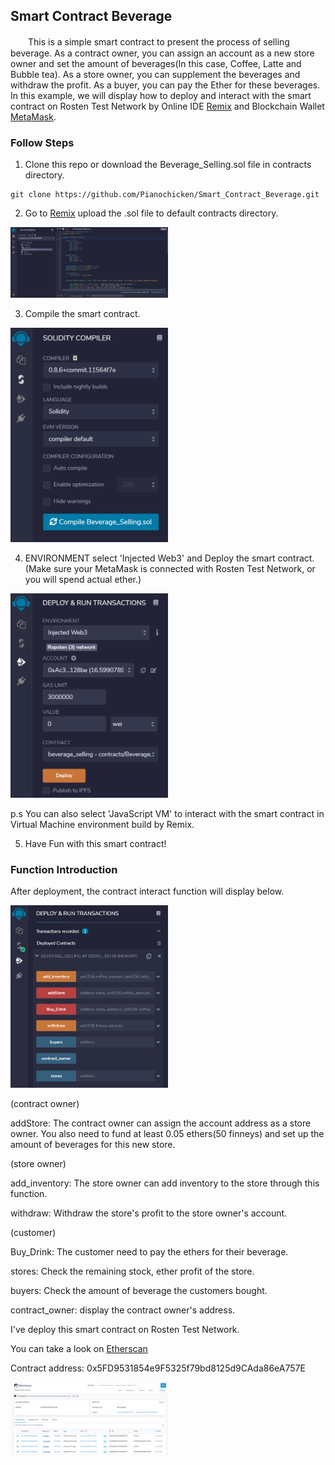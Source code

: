 ## Smart Contract Beverage

　　This is a simple smart contract to present the process of selling beverage. As a contract owner, you can assign an account as a new store owner and set the amount of beverages(In this case, Coffee, Latte and Bubble tea). As a store owner, you can supplement the beverages and withdraw the profit. As a buyer, you can pay the Ether for these beverages. In this example, we will display how to deploy and interact with the smart contract on Rosten Test Network by Online IDE [Remix](http://remix.ethereum.org/) and Blockchain Wallet [MetaMask](https://metamask.io/).

### Follow Steps

1. Clone this repo or download the Beverage_Selling.sol file in contracts directory.
```
git clone https://github.com/Pianochicken/Smart_Contract_Beverage.git
```
2. Go to [Remix](http://remix.ethereum.org/) upload the .sol file to default contracts directory.

<img src="https://github.com/Pianochicken/Smart_Contract_Beverage/blob/main/images/1.png" alt="image 1" width="50%">

<!-- ![1](https://github.com/Pianochicken/Smart_Contract_Beverage/blob/main/images/1.png) -->

3. Compile the smart contract.

<img src="https://github.com/Pianochicken/Smart_Contract_Beverage/blob/main/images/2.png" alt="image 2" width="50%">

<!-- ![2](https://github.com/Pianochicken/Smart_Contract_Beverage/blob/main/images/2.png) -->


4. ENVIRONMENT select 'Injected Web3' and Deploy the smart contract. (Make sure your MetaMask is connected with Rosten Test Network, or you will spend actual ether.)

<img src="https://github.com/Pianochicken/Smart_Contract_Beverage/blob/main/images/3.png" alt="image 3" width="50%">

<!-- ![3](https://github.com/Pianochicken/Smart_Contract_Beverage/blob/main/images/3.png) -->

p.s You can also select 'JavaScript VM' to interact with the smart contract in Virtual Machine environment build by Remix.

5. Have Fun with this smart contract!


### Function Introduction

After deployment, the contract interact function will display below.

<img src="https://github.com/Pianochicken/Smart_Contract_Beverage/blob/main/images/4.png" alt="image 4" width="50%">

<!-- ![4](https://github.com/Pianochicken/Smart_Contract_Beverage/blob/main/images/4.png) -->

(contract owner)

addStore: The contract owner can assign the account address as a store owner. You also need to fund at least 0.05 ethers(50 finneys) and set up the amount of beverages for this new store.


(store owner)

add_inventory: The store owner can add inventory to the store through this function.

withdraw: Withdraw the store's profit to the store owner's account.


(customer)

Buy_Drink: The customer need to pay the ethers for their beverage.


stores: Check the remaining stock, ether profit of the store.

buyers: Check the amount of beverage the customers bought.

contract_owner: display the contract owner's address.


I've deploy this smart contract on Rosten Test Network.

You can take a look on [Etherscan](https://ropsten.etherscan.io/address/0x5fd9531854e9f5325f79bd8125d9cada86ea757e)

Contract address: 0x5FD9531854e9F5325f79bd8125d9CAda86eA757E

<img src="https://github.com/Pianochicken/Smart_Contract_Beverage/blob/main/images/5.png" alt="image 5" width="50%">

<!-- ![5](https://github.com/Pianochicken/Smart_Contract_Beverage/blob/main/images/5.png) -->